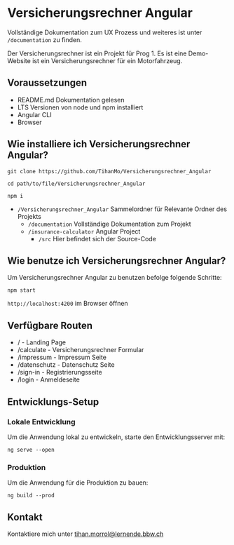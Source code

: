 # Versicherungsrechner Angular

Vollständige Dokumentation zum UX Prozess und weiteres ist unter `/documentation` zu finden.

Der Versicherungsrechner ist ein Projekt für Prog 1. Es ist eine Demo-Website ist ein Versicherungsrechner für ein Motorfahrzeug.

## Voraussetzungen
- README.md Dokumentation gelesen
- LTS Versionen von node und npm installiert
- Angular CLI
- Browser

## Wie installiere ich Versicherungsrechner Angular?  

```
git clone https://github.com/TihanMo/Versicherungsrechner_Angular
```

```
cd path/to/file/Versicherungsrechner_Angular
```

```
npm i
```

* `/Versicherungsrechner_Angular` Sammelordner für Relevante Ordner des Projekts
  * `/documentation` Vollständige Dokumentation zum Projekt
  * `/insurance-calculator` Angular Project 
    * `/src` Hier befindet sich der Source-Code

## Wie benutze ich Versicherungsrechner Angular?
Um Versicherungsrechner Angular zu benutzen befolge folgende Schritte:
```
npm start
```

`http://localhost:4200` im Browser öffnen

## Verfügbare Routen
- / - Landing Page
- /calculate - Versicherungsrechner Formular
- /impressum - Impressum Seite
- /datenschutz - Datenschutz Seite
- /sign-in - Registrierungsseite
- /login - Anmeldeseite

## Entwicklungs-Setup
### Lokale Entwicklung
Um die Anwendung lokal zu entwickeln, starte den Entwicklungsserver mit:
```
ng serve --open
```

### Produktion
Um die Anwendung für die Produktion zu bauen:
```
ng build --prod
```

## Kontakt

Kontaktiere mich unter [tihan.morrol@lernende.bbw.ch](tihan.morrol@lernende.bbw.ch)